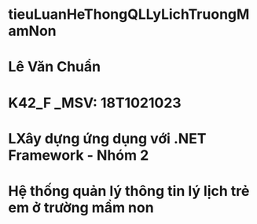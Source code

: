 # tieuLuanHeThongQLLyLichTruongMamNon
# Lê Văn Chuẩn
# K42_F _MSV: 18T1021023
# LXây dựng ứng dụng với .NET Framework - Nhóm 2
# Hệ thống quản lý thông tin lý lịch trẻ em ở trường mầm non
